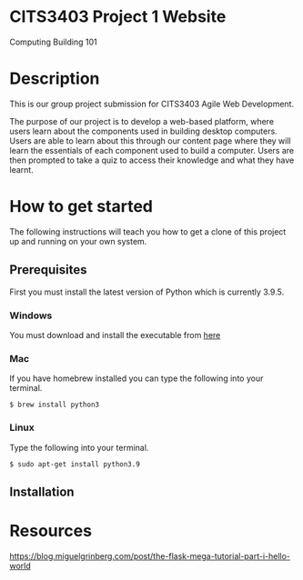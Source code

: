# CITS3403 Project 1 Website
Computing Building 101

# Description 
This is our group project submission for CITS3403 Agile Web Development.

The purpose of our project is to develop a web-based platform, where users learn about the components used in building
desktop computers. Users are able to learn about this through our content page where they will learn the essentials of each component used
to build a computer. Users are then prompted to take a quiz to access their knowledge and what they have learnt.

# How to get started
The following instructions will teach you how to get a clone of this project up and running on your own system. 

## Prerequisites ##
First you must install the latest version of Python which is currently 3.9.5.

### Windows ###
You must download and install the executable from [here](https://www.python.org/downloads/)

### Mac ### 
If you have homebrew installed you can type the following into your terminal.
```
$ brew install python3
```
### Linux ###
Type the following into your terminal.
```
$ sudo apt-get install python3.9
```

## Installation ##



# Resources
https://blog.miguelgrinberg.com/post/the-flask-mega-tutorial-part-i-hello-world


